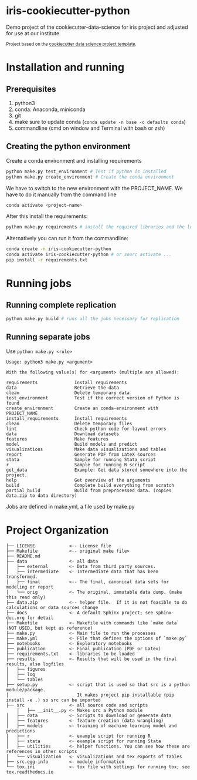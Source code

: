 # iris-cookiecutter-python

Demo project of the cookiecutter-data-science for iris project and adjusted for use at our institute

<p><small>Project based on the <a target="_blank" href="https://drivendata.github.io/cookiecutter-data-science/">cookiecutter data science project template</a>.</small></p>

# Installation and running

## Prerequisites

1. python3
2. conda: Anaconda, miniconda
3. git
4. make sure to update conda (`conda update -n base -c defaults conda`)
5. commandline (cmd on window and Terminal with bash or zsh)

## Creating the python environment

Create a conda environment and installing requirements

```bash
python make.py test_environment # Test if python is installed
python make.py create_environment # Create the conda environment
```

We have to switch to the new environment with the PROJECT_NAME. We have to do it manually from the command line

```bash
conda activate <project-name>
```

After this install the requirements:

```bash
python make.py requirements # install the required libraries and the local module (in the `src` directory)
```

Alternatively you can run it from the commandline:

```bash
conda create -n iris-cookiecutter-python
conda activate iris-cookiecutter-python # or sourc activate ...
pip install -r requirements.txt
```

# Running jobs

## Running complete replication

```bash
python make.py build # runs all the jobs necessary for replication
```

## Running separate jobs

Use `python make.py <rule>`

```
Usage: python3 make.py <argument>

With the following value(s) for <argument> (multiple are allowed):

requirements              Install requirements
data                      Retrieve the data
clean                     Delete temporary data
test_environment          Test if the correct version of Python is found
create_environment        Create an conda-environment with PROJECT_NAME
install_requirements      Install requirements
clean                     Delete temporary files
lint                      Check python code for layout errors
data                      Download datasets
features                  Make features
model                     Build models and predict
visualizations            Make data visualizations and tables
report                    Generate PDF from LateX sources
stata                     Sample for running Stata script
r                         Sample for running R script
get_data                  Example: Get data stored somewhere into the project.
help                      Get overview of the arguments
build                     Complete build everything from scratch
partial_build             Build from preprocessed data. (copies data.zip to data directory)
```

Jobs are defined in make.yml, a file used by make.py

# Project Organization

```
├── LICENSE             <-- License file
├── Makefile            <-- original make file>
├── README.md
├── data                <- all data
│   ├── external        <- Data from third party sources.
│   ├── intermediate    <- Intermediate data that has been transformed.
│   ├── final           <-- The final, canonical data sets for modeling or report
│   └── orig            <- The original, immutable data dump. (make this read only)
├── data.zip            <-- helper file.  If it is not feasible to do calculations or data sources change
├── docs                <- A default Sphinx project; see sphinx-doc.org for detail
├── Makefile            <- Makefile with commands like `make data` (NOT USED, but kept as reference)
├── make.py             <- Main file to run the processes
├── make.yml            <- File that defines the options of `make.py`
├── notebooks           <- Exploratory notebooks
├── publication         <- Final publication (PDF or Latex)
├── requirements.txt    <- libraries to be loaded
├── results             <- Results that will be used in the final results, also logfiles
│   ├── figures
│   ├── log
│   └── tables
├── setup.py            <- script that is used so that src is a python module/package.
│                          It makes project pip installable (pip install -e .) so src can be imported
├── src                 <- all source code and scripts
    │   ├── __init__.py <- Makes src a Python module
│   ├── data            <- Scripts to download or generate data
│   ├── features        <- feature creation (data wrangling)
│   ├── models          <- training of machine learning model and predictions
│   ├── r               <- example script for running R
│   ├── stata           <- example script for running Stata
│   ├── utilities       <- helper functions. You can see how these are references in other scripts
│   └── visualization   <- visualizations and tex exports of tables
├── src.egg-info        <- module information
└── tox.ini             <- tox file with settings for running tox; see tox.readthedocs.io
```
